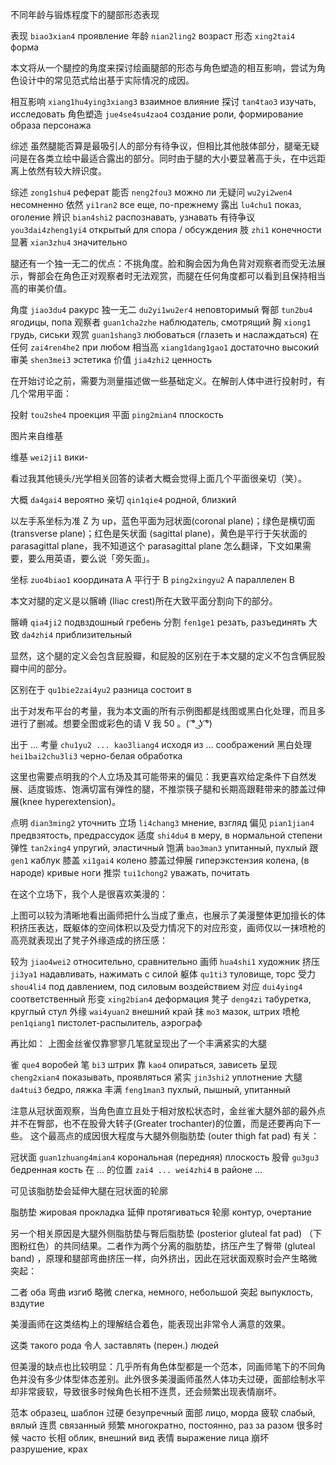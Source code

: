 <!-- https://zhuanlan.zhihu.com/p/713567523 -->

不同年龄与锻炼程度下的腿部形态表现

表现 `biao3xian4` проявление
年龄 `nian2ling2` возраст
形态 `xing2tai4` форма

<!-- Изображение формы ног от разной степени возраста и телосложения -->

本文将从一个腿控的角度来探讨绘画腿部的形态与角色塑造的相互影响，尝试为角色设计中的常见范式给出基于实际情况的成因。

相互影响 `xiang1hu4ying3xiang3` взаимное влияние
探讨 `tan4tao3` изучать, исследовать
角色塑造 `jue4se4su4zao4` создание роли, формирование образа персонажа

<!-- Данная статья c точки зрения любителя ножек исследует взаимное влияние формы нарисованных ног с разработкой дизайна персонажей. Пытается предоставить действительные причины появления часто наблюдаемых принципов (парадигм) в дизайне персонажей. -->

综述
虽然腿能否算是最吸引人的部分有待争议，但相比其他肢体部分，腿毫无疑问是在各类立绘中最适合露出的部分。同时由于腿的大小要显著高于头，在中远距离上依然有较大辨识度。

综述 `zong1shu4` реферат
能否 `neng2fou3` можно ли
无疑问 `wu2yi2wen4` несомненно
依然 `yi1ran2` все еще, по-прежнему
露出 `lu4chu1` показ, оголение
辨识 `bian4shi2` распознавать, узнавать
有待争议 `you3dai4zheng1yi4` открытый для спора / обсуждения
肢 `zhi1` конечности
显著 `xian3zhu4` значительно

<!-- Хоть споры о том, можно ли считать ноги самой привлекательной частью тела человека продолжаются, в сравнении с другими частями тела, ноги несомненно в разных жанрах рисунка больше всего подходят для оголения. В то же время, из-за того, что размер ног значительно больше головы, в (?) все еще достаточно хорошо узнаваемы. -->

腿还有一个独一无二的优点：不挑角度。脸和胸会因为角色背对观察者而受无法展示，臀部会在角色正对观察者时无法观赏，而腿在任何角度都可以看到且保持相当高的审美价值。

角度 `jiao3du4` ракурс
独一无二 `du2yi1wu2er4` неповторимый
臀部 `tun2bu4` ягодицы, попа
观察者 `guan1cha2zhe` наблюдатель, смотрящий
胸 `xiong1` грудь, сиськи
观赏 `guan1shang3` любоваться (глазеть и наслаждаться)
在任何 `zai4ren4he2` при любом
相当高 `xiang1dang1gao1` достаточно высокий
审美 `shen3mei3` эстетика
价值 `jia4zhi2` ценность

<!-- У ног также есть одно неповторимое преимущество. Ракурс не имеет значения. Лицо и грудь из-за того, что персонаж стоит спиной к смотрящему, не получится показать. Попой, когда персонаж стоит передом к смотрящему, не получится насладиться. Но ноги при любом ракурсе можно разглядть, а также достаточно хорошо сохранить эстетическую ценность. -->

在开始讨论之前，需要为测量描述做一些基础定义。在解剖人体中进行投射时，有几个常用平面：

投射 `tou2she4` проекция
平面 `ping2mian4` плоскость

<!-- Перед началом обсуждения нужно дать основные определения описанию измерений. Во время создания проекций на диссекции человеческого тела есть несколько стандартных плоскостей. -->

图片来自维基

维基 `wei2ji1` вики-

<!-- Картинка взята с википедии -->

看过我其他镜头/光学相关回答的读者大概会觉得上面几个平面很亲切（笑）。

大概 `da4gai4` вероятно
亲切 `qin1qie4` родной, близкий

<!-- Читатели, которые видели мои другие ответы по теме объективов и оптике, вероятно, посчитают эти плоскости выше очень знакомыми (шутка). -->

以左手系坐标为准 Z 为 up，蓝色平面为冠状面(coronal plane)；绿色是横切面(transverse plane)；红色是矢状面 (sagittal plane)，黄色是平行于矢状面的 parasagittal plane，我不知道这个 parasagittal plane 怎么翻译，下文如果需要，要么用英语，要么说「旁矢面」。

坐标 `zuo4biao1` координата
A 平行于 B `ping2xingyu2` A параллелен B

<!-- Возьмем за основу левую систему координат, где Z это верх, синяя плоскость это коронарная плоскость, зеленая это поперечная плоскость, красная это сагиттальная плоскость, желтая это парасагиттальная плоскость, параллельная саггитальной плоскости, я не знаю как перевести парасагиттальную плоскость, либо по английски, либо боковая сагиттальная плоскость. -->

本文对腿的定义是以髂嵴 (Iliac crest)所在大致平面分割向下的部分。

髂嵴 `qia4ji2` подвздошный гребень
分割 `fen1ge1` резать, разъединять
大致 `da4zhi4` приблизительный

<!--
Данная статья определеяет ноги как часть ниже приблизителньной плоскости, где распологается подвздошный гребень.
-->

显然，这个腿的定义会包含屁股瓣，和屁股的区别在于本文腿的定义不包含俩屁股瓣中间的部分。

区别在于 `qu1bie2zai4yu2` разница состоит в

<!--
Очевидно, что в это определение ног также входит и задничный лепесток, разница с попой состоит в том, что определение ног в этой статье не содержит место между двумя задничными лепестками.
-->

出于对发布平台的考量，我为本文画的所有示例图都是线图或黑白化处理，而且多进行了删减。想要全图或彩色的请 V 我 50 。( ͡° ͜ʖ ͡°)

出于 ... 考量 `chu1yu2 ... kao3liang4` исходя из ... соображений
黑白处理 `hei1bai2chu3li3` черно-белая обработка

<!--
Исходя из соображений публикаций на этой платформе, все изображений с примерами в этой статье являются графиками или в черно-белой обработке, а также делал много сокращений. Если вам нужны полные картинки или цветные картинки, пожалуйста (?) че-то 50.
-->

这里也需要点明我的个人立场及其可能带来的偏见：我更喜欢给定条件下自然发展、适度锻炼、饱满切富有弹性的腿，不推崇筷子腿和长期高跟鞋带来的膝盖过伸展(knee hyperextension)。

点明 `dian3ming2` уточнить
立场 `li4chang3` мнение, взгляд
偏见 `pian1jian4` предвзятость, предрассудок
适度 `shi4du4` в меру, в нормальной степени
弹性 `tan2xing4` упругий, эластичный
饱满 `bao3man3` упитанный, пухлый
跟 `gen1` каблук
膝盖 `xi1gai4` колено
膝盖过伸展 гиперэкстензия колена, (в народе) кривые ноги
推崇 `tui1chong2` уважать, почитать

<!--
Тут же также стоит уточнить мое личное мнение, а также предрассудки: мне куда больше нравятся от природы сильные, в меру натренированные, пухлые и упругие ножки. Я не уважаю ноги палочки и кривые ноги в обратную сторону на туфлях с высоким каблуком.
-->

在这个立场下，我个人是很喜欢美漫的：

<!--
С этой точки зрения, мне лично нравятся ноги Мэймань (?)
-->

上图可以较为清晰地看出画师把什么当成了重点，也展示了美漫整体更加擅长的体积挤压表达，既躯体的空间体积以及受力情况下的对应形变，画师仅以一抹喷枪的高亮就表现出了凳子外缘造成的挤压感：

较为 `jiao4wei2` относительно, сравнительно
画师 `hua4shi1` художник
挤压 `ji3ya1` надавливать, нажимать с силой
躯体 `qu1ti3` туловище, торс
受力 `shou4li4` под давлением, под силовым воздействием
对应 `dui4ying4` соответственный
形变 `xing2bian4` деформация
凳子 `deng4zi` табуретка, круглый стул
外缘 `wai4yuan2` внешний край
抹 `mo3` мазок, штрих
喷枪 `pen1qiang1` пистолет-распылитель, аэрограф

<!--
На картинке выше можно достаточно отчетливо увидеть что художник сделал ключевыми моментами, а также еще более сильно показал выразительность объема и давления всего тела Мэймань; объем тела в пространстве и его соответственную деформацию под воздействием внешних сил. Художник смог одним ярким штрихом показать ощущение давления на краю табуретки.
-->

再比如：
上图金丝雀仅靠寥寥几笔就呈现出了一个丰满紧实的大腿

雀 `que4` воробей
笔 `bi3` штрих
靠 `kao4` опираться, зависеть
呈现 `cheng2xian4` показывать, проявляться
紧实 `jin3shi2` уплотнение
大腿 `da4tui3` бедро, ляжка
丰满 `feng1man3` пухлый, пышный, упитанный

<!--
Например:
На картинке выше полагаясь на малое количество штрихов (художник) показал у Канарейки пухлые плотные ляжки.
-->

注意从冠状面观察，当角色直立且处于相对放松状态时，金丝雀大腿外部的最外点并不在臀部，也不在股骨大转子(Greater trochanter)的位置，而是还要再向下一些。
这个最高点的成因很大程度与大腿外侧脂肪垫 (outer thigh fat pad) 有关：

冠状面 `guan1zhuang4mian4` корональная (передняя) плоскость
股骨 `gu3gu3` бедренная кость
在 ... 的位置 `zai4 ... wei4zhi4` в районе ...

<!--
Посмотрите с передней плоскости, пока персонаж стоит ровно и находится в относительно расслабленном состоянии, самая крайняя точка внешняя части ляшки Канарейки не располагается на ягодицах, и не в районе большого вертела бедренной кости, а немного ниже.
Причина происхождения этой самой высокой точки в большой степени связана с жировой прослойкой внешней стороны ляжки.
-->

可见该脂肪垫会延伸大腿在冠状面的轮廓

脂肪垫 жировая прокладка
延伸 протягиваться
轮廓 контур, очертание

<!--
Здесь видно, что эта жировая прослойка протягивается вдоль ляжки по контуру переднего разреза.
-->

另一个相关原因是大腿外侧脂肪垫与臀后脂肪垫 (posterior gluteal fat pad) （下图粉红色）的共同结果。二者作为两个分离的脂肪垫，挤压产生了臀带 (gluteal band) ，原理和腿部弯曲挤压一样，向外挤出，因此在冠状面观察时会产生略微突起：

二者 оба
弯曲 изгиб
略微 слегка, немного, небольшой
突起 выпуклость, вздутие

<!--
Еще одна причина это что жировая прокладка на внешней стороне ляжек соприкасается с жировой прокладкой под ягодицами (на картинке ниже показано розово-красным цветом). Обе считаются отдельными жировыми прокладками, их давление создает ягодичную полосу. Принцип такой же, как и у давления бедренных изгибов: давление оказывается наружу, поэтому когда смотрите в корональном разрезе, появляется небольшая выпуклость.
-->

美漫画师在这类结构上的理解结合着色，能表现出非常令人满意的效果。

这类 такого рода
令人 заставлять (перен.) людей

<!--
У художницы Мэй Мань в таком роде композиции понимание связывается с красками, демонстрирует эффект, который заставляет людей испытывать сильное удовольствие.
-->

但美漫的缺点也比较明显：几乎所有角色体型都是一个范本，同画师笔下的不同角色并没有多少体型体态差别。此外很多美漫画师虽然人体功夫过硬，面部绘制水平却非常疲软，导致很多时候角色长相不连贯，还会频繁出现表情崩坏。

范本 образец, шаблон
过硬 безупречный
面部 лицо, морда
疲软 слабый, вялый
连贯 связанный
频繁 многократно, постоянно, раз за разом
很多时候 часто
长相 облик, внешний вид
表情 выражение лица
崩坏 разрушение, крах

<!--
Но есть у Мэй Мань достаточно очевидный недостаток: почти все формы персонажей следует одному образцу, персонажи, вышедшие из под пера художника не имеют абсолютно никаких отличий в форме тела. Помимо этого, хоть мастерство в рисовании человеческого тела художника Мэй Мань безупречно, уровень рисования лиц все-таки очень слабый, из-за чего часто облик персонажей не связанный, также можно раз за разом видеть некачественное выражение лиц.
-->
